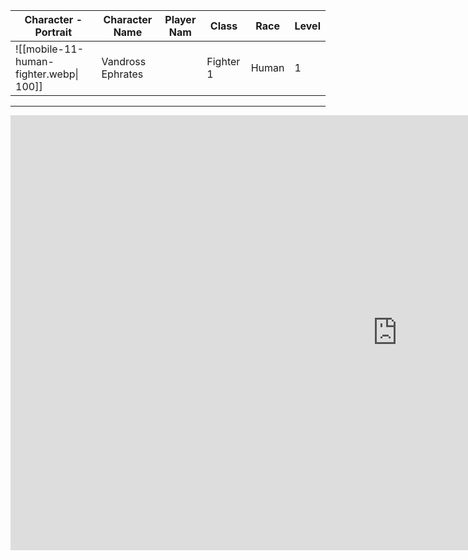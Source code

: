 

| Character - Portrait                    | Character Name    | Player Nam | Class | Race | Level |
| --------------------------------------- | ----------------- | ---------- | ----- | ---- | ----- |
| ![[mobile-11-human-fighter.webp\| 100]] | Vandross Ephrates |   | Fighter 1 | Human    |  1      |

---

<iframe width="1237" height="696" src="https://www.dndbeyond.com/characters/95595276" title="LOST MINE OF PHANDELVER - Human Fighter 2" frameborder="0" allow="accelerometer; autoplay; clipboard-write; encrypted-media; gyroscope; picture-in-picture" allowfullscreen></iframe>